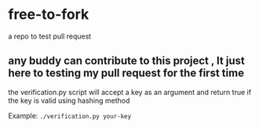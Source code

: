 # free-to-fork

a repo to test pull request

## any buddy can contribute to this project , It just here to testing my pull request for the first time

the verification.py script will accept a key as an argument and return true if the key is valid using hashing method

Example: `./verification.py your-key`
